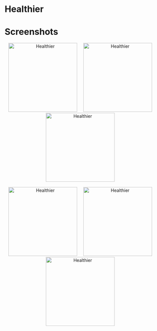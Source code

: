 # Healthier

# Screenshots
<p align= "center">
<img src="https://i.imgur.com/O2FtAYv.png" title= "Healthier" width= "222"/>
&nbsp;&nbsp;&nbsp;
<img src="https://i.imgur.com/THCMtLp.png" title= "Healthier" width= "222"/>
&nbsp;&nbsp;&nbsp;
<img src="https://i.imgur.com/L206mzZ.png" title= "Healthier" width= "222"/>
&nbsp;&nbsp;&nbsp;
</p>

<p align= "center">
<img src="https://i.imgur.com/JOEmvlE.png" title= "Healthier" width= "222"/>
&nbsp;&nbsp;&nbsp;
<img src="https://i.imgur.com/zq9iFf5.png" title= "Healthier" width= "222"/>
&nbsp;&nbsp;&nbsp;
<img src="https://i.imgur.com/XwXrUG9.png" title= "Healthier" width= "222"/>
&nbsp;&nbsp;&nbsp;
</p>
